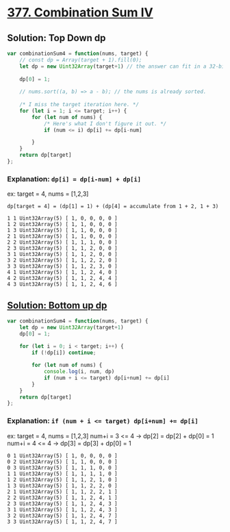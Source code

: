# [377. Combination Sum IV](https://leetcode.com/problems/combination-sum-iv/)

## Solution: Top Down dp
```js
var combinationSum4 = function(nums, target) {
    // const dp = Array(target + 1).fill(0);
    let dp = new Uint32Array(target+1) // the answer can fit in a 32-bit integer.
    
    dp[0] = 1;
    
    // nums.sort((a, b) => a - b); // the nums is already sorted.
  
    /* I miss the target iteration here. */
    for (let i = 1; i <= target; i++) {
        for (let num of nums) {
            /* Here's what I don't figure it out. */
            if (num <= i) dp[i] += dp[i-num]

        }
    }
    return dp[target]
};
```

### Explanation: `dp[i] = dp[i-num] + dp[i]`

ex: target = 4, nums = [1,2,3]

`dp[target = 4] = (dp[1] = 1) + (dp[4] = accumulate from 1 + 2, 1 + 3)`
```
1 1 Uint32Array(5) [ 1, 0, 0, 0, 0 ]
1 2 Uint32Array(5) [ 1, 1, 0, 0, 0 ]
1 3 Uint32Array(5) [ 1, 1, 0, 0, 0 ]
2 1 Uint32Array(5) [ 1, 1, 0, 0, 0 ]
2 2 Uint32Array(5) [ 1, 1, 1, 0, 0 ]
2 3 Uint32Array(5) [ 1, 1, 2, 0, 0 ]
3 1 Uint32Array(5) [ 1, 1, 2, 0, 0 ]
3 2 Uint32Array(5) [ 1, 1, 2, 2, 0 ]
3 3 Uint32Array(5) [ 1, 1, 2, 3, 0 ]
4 1 Uint32Array(5) [ 1, 1, 2, 4, 0 ]
4 2 Uint32Array(5) [ 1, 1, 2, 4, 4 ]
4 3 Uint32Array(5) [ 1, 1, 2, 4, 6 ]
```


## [Solution: Bottom up dp](https://leetcode.com/problems/combination-sum-iv/discuss/1166231/JS-Python-Java-C%2B%2B-or-Easy-DP-Solutions-(TD-and-BU)-w-Explanation)
<!-- TODO: REVIEW Again -->
```js
var combinationSum4 = function(nums, target) {
    let dp = new Uint32Array(target+1)
    dp[0] = 1;
    
    for (let i = 0; i < target; i++) {
        if (!dp[i]) continue;

        for (let num of nums) {
            console.log(i, num, dp)
            if (num + i <= target) dp[i+num] += dp[i]
        }
    }
    return dp[target]
};
```

### Explanation: `if (num + i <= target) dp[i+num] += dp[i]`
ex: target = 4, nums = [1,2,3]
num+i = 3 <= 4 -> dp[2] = dp[2] + dp[0] = 1
num+i = 4 <= 4 -> dp[3] = dp[3] + dp[0] = 1
```
0 1 Uint32Array(5) [ 1, 0, 0, 0, 0 ]
0 2 Uint32Array(5) [ 1, 1, 0, 0, 0 ]
0 3 Uint32Array(5) [ 1, 1, 1, 0, 0 ]
1 1 Uint32Array(5) [ 1, 1, 1, 1, 0 ]
1 2 Uint32Array(5) [ 1, 1, 2, 1, 0 ]
1 3 Uint32Array(5) [ 1, 1, 2, 2, 0 ]
2 1 Uint32Array(5) [ 1, 1, 2, 2, 1 ]
2 2 Uint32Array(5) [ 1, 1, 2, 4, 1 ]
2 3 Uint32Array(5) [ 1, 1, 2, 4, 3 ]
3 1 Uint32Array(5) [ 1, 1, 2, 4, 3 ]
3 2 Uint32Array(5) [ 1, 1, 2, 4, 7 ]
3 3 Uint32Array(5) [ 1, 1, 2, 4, 7 ]
```
